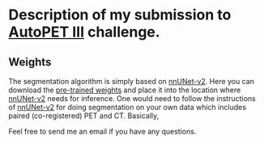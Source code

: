 # Description of my submission to [AutoPET III](https://autopet-iii.grand-challenge.org/) challenge. 

## Weights 
The segmentation algorithm is simply based on [nnUNet-v2](https://github.com/MIC-DKFZ/nnUNet). Here you can download the [pre-trained weights](https://1drv.ms/u/s!AvHWEJ75IkwYgkhAG10Qo3pWGoS8?e=SvZnuO) and place it into the location where [nnUNet-v2](https://github.com/MIC-DKFZ/nnUNet) needs for inference. 
One would need to follow the instructions of [nnUNet-v2](https://github.com/MIC-DKFZ/nnUNet) for doing segmentation on your own data which includes paired (co-registered) PET and CT. Basically,

Feel free to send me an email if you have any questions. 






